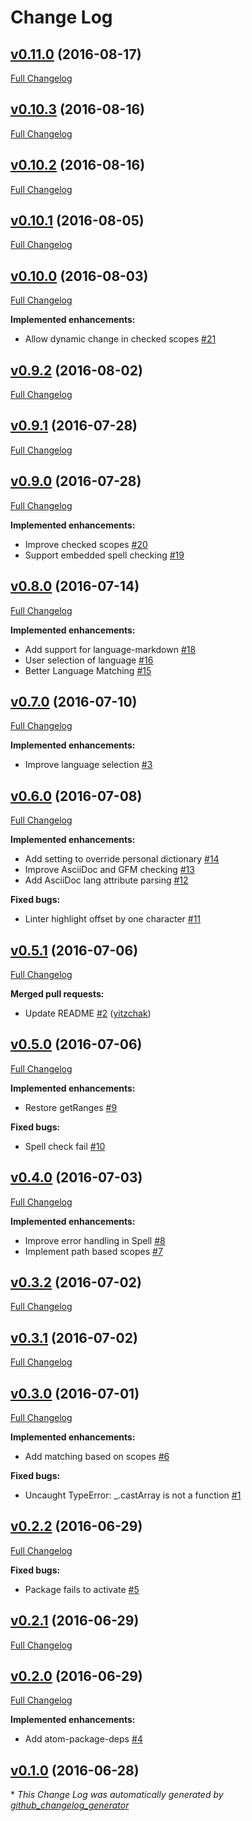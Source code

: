 # Change Log

## [v0.11.0](https://github.com/yitzchak/linter-spell/tree/v0.11.0) (2016-08-17)
[Full Changelog](https://github.com/yitzchak/linter-spell/compare/v0.10.3...v0.11.0)

## [v0.10.3](https://github.com/yitzchak/linter-spell/tree/v0.10.3) (2016-08-16)
[Full Changelog](https://github.com/yitzchak/linter-spell/compare/v0.10.2...v0.10.3)

## [v0.10.2](https://github.com/yitzchak/linter-spell/tree/v0.10.2) (2016-08-16)
[Full Changelog](https://github.com/yitzchak/linter-spell/compare/v0.10.1...v0.10.2)

## [v0.10.1](https://github.com/yitzchak/linter-spell/tree/v0.10.1) (2016-08-05)
[Full Changelog](https://github.com/yitzchak/linter-spell/compare/v0.10.0...v0.10.1)

## [v0.10.0](https://github.com/yitzchak/linter-spell/tree/v0.10.0) (2016-08-03)
[Full Changelog](https://github.com/yitzchak/linter-spell/compare/v0.9.2...v0.10.0)

**Implemented enhancements:**

- Allow dynamic change in checked scopes [\#21](https://github.com/yitzchak/linter-spell/issues/21)

## [v0.9.2](https://github.com/yitzchak/linter-spell/tree/v0.9.2) (2016-08-02)
[Full Changelog](https://github.com/yitzchak/linter-spell/compare/v0.9.1...v0.9.2)

## [v0.9.1](https://github.com/yitzchak/linter-spell/tree/v0.9.1) (2016-07-28)
[Full Changelog](https://github.com/yitzchak/linter-spell/compare/v0.9.0...v0.9.1)

## [v0.9.0](https://github.com/yitzchak/linter-spell/tree/v0.9.0) (2016-07-28)
[Full Changelog](https://github.com/yitzchak/linter-spell/compare/v0.8.0...v0.9.0)

**Implemented enhancements:**

- Improve checked scopes [\#20](https://github.com/yitzchak/linter-spell/issues/20)
- Support embedded spell checking [\#19](https://github.com/yitzchak/linter-spell/issues/19)

## [v0.8.0](https://github.com/yitzchak/linter-spell/tree/v0.8.0) (2016-07-14)
[Full Changelog](https://github.com/yitzchak/linter-spell/compare/v0.7.0...v0.8.0)

**Implemented enhancements:**

- Add support for language-markdown [\#18](https://github.com/yitzchak/linter-spell/issues/18)
- User selection of language [\#16](https://github.com/yitzchak/linter-spell/issues/16)
- Better Language Matching  [\#15](https://github.com/yitzchak/linter-spell/issues/15)

## [v0.7.0](https://github.com/yitzchak/linter-spell/tree/v0.7.0) (2016-07-10)
[Full Changelog](https://github.com/yitzchak/linter-spell/compare/v0.6.0...v0.7.0)

**Implemented enhancements:**

- Improve language selection [\#3](https://github.com/yitzchak/linter-spell/issues/3)

## [v0.6.0](https://github.com/yitzchak/linter-spell/tree/v0.6.0) (2016-07-08)
[Full Changelog](https://github.com/yitzchak/linter-spell/compare/v0.5.1...v0.6.0)

**Implemented enhancements:**

- Add setting to override personal dictionary [\#14](https://github.com/yitzchak/linter-spell/issues/14)
- Improve AsciiDoc and GFM checking [\#13](https://github.com/yitzchak/linter-spell/issues/13)
- Add AsciiDoc lang attribute parsing [\#12](https://github.com/yitzchak/linter-spell/issues/12)

**Fixed bugs:**

- Linter highlight offset by one character [\#11](https://github.com/yitzchak/linter-spell/issues/11)

## [v0.5.1](https://github.com/yitzchak/linter-spell/tree/v0.5.1) (2016-07-06)
[Full Changelog](https://github.com/yitzchak/linter-spell/compare/v0.5.0...v0.5.1)

**Merged pull requests:**

- Update README [\#2](https://github.com/yitzchak/linter-spell/pull/2) ([yitzchak](https://github.com/yitzchak))

## [v0.5.0](https://github.com/yitzchak/linter-spell/tree/v0.5.0) (2016-07-06)
[Full Changelog](https://github.com/yitzchak/linter-spell/compare/v0.4.0...v0.5.0)

**Implemented enhancements:**

- Restore getRanges [\#9](https://github.com/yitzchak/linter-spell/issues/9)

**Fixed bugs:**

- Spell check fail [\#10](https://github.com/yitzchak/linter-spell/issues/10)

## [v0.4.0](https://github.com/yitzchak/linter-spell/tree/v0.4.0) (2016-07-03)
[Full Changelog](https://github.com/yitzchak/linter-spell/compare/v0.3.2...v0.4.0)

**Implemented enhancements:**

- Improve error handling in Spell [\#8](https://github.com/yitzchak/linter-spell/issues/8)
- Implement path based scopes [\#7](https://github.com/yitzchak/linter-spell/issues/7)

## [v0.3.2](https://github.com/yitzchak/linter-spell/tree/v0.3.2) (2016-07-02)
[Full Changelog](https://github.com/yitzchak/linter-spell/compare/v0.3.1...v0.3.2)

## [v0.3.1](https://github.com/yitzchak/linter-spell/tree/v0.3.1) (2016-07-02)
[Full Changelog](https://github.com/yitzchak/linter-spell/compare/v0.3.0...v0.3.1)

## [v0.3.0](https://github.com/yitzchak/linter-spell/tree/v0.3.0) (2016-07-01)
[Full Changelog](https://github.com/yitzchak/linter-spell/compare/v0.2.2...v0.3.0)

**Implemented enhancements:**

- Add matching based on scopes [\#6](https://github.com/yitzchak/linter-spell/issues/6)

**Fixed bugs:**

- Uncaught TypeError: \_.castArray is not a function [\#1](https://github.com/yitzchak/linter-spell/issues/1)

## [v0.2.2](https://github.com/yitzchak/linter-spell/tree/v0.2.2) (2016-06-29)
[Full Changelog](https://github.com/yitzchak/linter-spell/compare/v0.2.1...v0.2.2)

**Fixed bugs:**

- Package fails to activate [\#5](https://github.com/yitzchak/linter-spell/issues/5)

## [v0.2.1](https://github.com/yitzchak/linter-spell/tree/v0.2.1) (2016-06-29)
[Full Changelog](https://github.com/yitzchak/linter-spell/compare/v0.2.0...v0.2.1)

## [v0.2.0](https://github.com/yitzchak/linter-spell/tree/v0.2.0) (2016-06-29)
[Full Changelog](https://github.com/yitzchak/linter-spell/compare/v0.1.0...v0.2.0)

**Implemented enhancements:**

- Add atom-package-deps [\#4](https://github.com/yitzchak/linter-spell/issues/4)

## [v0.1.0](https://github.com/yitzchak/linter-spell/tree/v0.1.0) (2016-06-28)


\* *This Change Log was automatically generated by [github_changelog_generator](https://github.com/skywinder/Github-Changelog-Generator)*